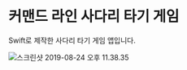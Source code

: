 # 커맨드 라인 사다리 타기 게임

Swift로 제작한 사다리 타기 게임 앱입니다.

![스크린샷 2019-08-24 오후 11.38.35](screenshots/%E1%84%89%E1%85%B3%E1%84%8F%E1%85%B3%E1%84%85%E1%85%B5%E1%86%AB%E1%84%89%E1%85%A3%E1%86%BA%202019-08-24%20%E1%84%8B%E1%85%A9%E1%84%92%E1%85%AE%2011.38.35.png)